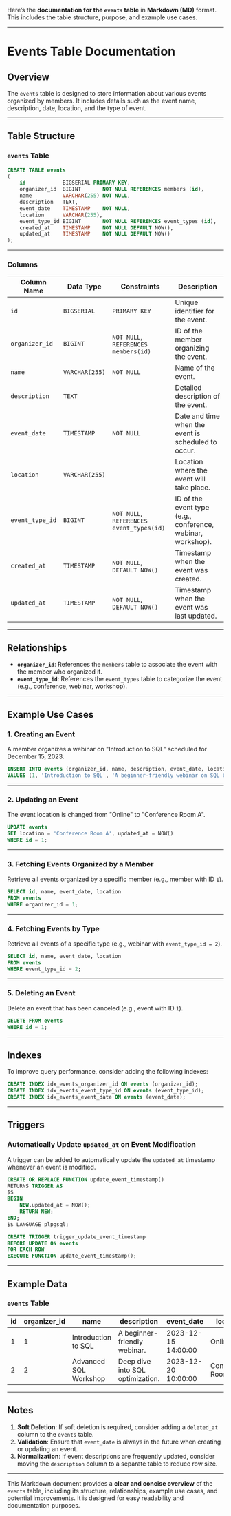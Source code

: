 Here’s the **documentation for the `events` table** in **Markdown (MD)** format. This includes the table structure, purpose, and example use cases.

---

# Events Table Documentation

## Overview
The `events` table is designed to store information about various events organized by members. It includes details such as the event name, description, date, location, and the type of event.

---

## Table Structure

### **`events` Table**

```sql
CREATE TABLE events
(
    id            BIGSERIAL PRIMARY KEY,
    organizer_id  BIGINT       NOT NULL REFERENCES members (id),
    name          VARCHAR(255) NOT NULL,
    description   TEXT,
    event_date    TIMESTAMP    NOT NULL,
    location      VARCHAR(255),
    event_type_id BIGINT       NOT NULL REFERENCES event_types (id),
    created_at    TIMESTAMP    NOT NULL DEFAULT NOW(),
    updated_at    TIMESTAMP    NOT NULL DEFAULT NOW()
);
```

---

### Columns

| Column Name     | Data Type      | Constraints                          | Description                                                                 |
|-----------------|----------------|--------------------------------------|-----------------------------------------------------------------------------|
| `id`            | `BIGSERIAL`    | `PRIMARY KEY`                        | Unique identifier for the event.                                            |
| `organizer_id`  | `BIGINT`       | `NOT NULL`, `REFERENCES members(id)` | ID of the member organizing the event.                                      |
| `name`          | `VARCHAR(255)` | `NOT NULL`                           | Name of the event.                                                          |
| `description`   | `TEXT`         |                                      | Detailed description of the event.                                          |
| `event_date`    | `TIMESTAMP`    | `NOT NULL`                           | Date and time when the event is scheduled to occur.                         |
| `location`      | `VARCHAR(255)` |                                      | Location where the event will take place.                                   |
| `event_type_id` | `BIGINT`       | `NOT NULL`, `REFERENCES event_types(id)` | ID of the event type (e.g., conference, webinar, workshop).                |
| `created_at`    | `TIMESTAMP`    | `NOT NULL`, `DEFAULT NOW()`          | Timestamp when the event was created.                                       |
| `updated_at`    | `TIMESTAMP`    | `NOT NULL`, `DEFAULT NOW()`          | Timestamp when the event was last updated.                                  |

---

## Relationships

- **`organizer_id`**: References the `members` table to associate the event with the member who organized it.
- **`event_type_id`**: References the `event_types` table to categorize the event (e.g., conference, webinar, workshop).

---

## Example Use Cases

### 1. **Creating an Event**
A member organizes a webinar on "Introduction to SQL" scheduled for December 15, 2023.

```sql
INSERT INTO events (organizer_id, name, description, event_date, location, event_type_id)
VALUES (1, 'Introduction to SQL', 'A beginner-friendly webinar on SQL basics.', '2023-12-15 14:00:00', 'Online', 2);
```

---

### 2. **Updating an Event**
The event location is changed from "Online" to "Conference Room A".

```sql
UPDATE events
SET location = 'Conference Room A', updated_at = NOW()
WHERE id = 1;
```

---

### 3. **Fetching Events Organized by a Member**
Retrieve all events organized by a specific member (e.g., member with ID `1`).

```sql
SELECT id, name, event_date, location
FROM events
WHERE organizer_id = 1;
```

---

### 4. **Fetching Events by Type**
Retrieve all events of a specific type (e.g., webinar with `event_type_id = 2`).

```sql
SELECT id, name, event_date, location
FROM events
WHERE event_type_id = 2;
```

---

### 5. **Deleting an Event**
Delete an event that has been canceled (e.g., event with ID `1`).

```sql
DELETE FROM events
WHERE id = 1;
```

---

## Indexes

To improve query performance, consider adding the following indexes:

```sql
CREATE INDEX idx_events_organizer_id ON events (organizer_id);
CREATE INDEX idx_events_event_type_id ON events (event_type_id);
CREATE INDEX idx_events_event_date ON events (event_date);
```

---

## Triggers

### **Automatically Update `updated_at` on Event Modification**
A trigger can be added to automatically update the `updated_at` timestamp whenever an event is modified.

```sql
CREATE OR REPLACE FUNCTION update_event_timestamp()
RETURNS TRIGGER AS
$$
BEGIN
    NEW.updated_at = NOW();
    RETURN NEW;
END;
$$ LANGUAGE plpgsql;

CREATE TRIGGER trigger_update_event_timestamp
BEFORE UPDATE ON events
FOR EACH ROW
EXECUTE FUNCTION update_event_timestamp();
```

---

## Example Data

### **`events` Table**

| id  | organizer_id | name                  | description                     | event_date           | location           | event_type_id | created_at           | updated_at           |
|-----|--------------|-----------------------|---------------------------------|----------------------|--------------------|---------------|----------------------|----------------------|
| 1   | 1            | Introduction to SQL   | A beginner-friendly webinar.    | 2023-12-15 14:00:00  | Online             | 2             | 2023-11-01 10:00:00  | 2023-11-01 10:00:00  |
| 2   | 2            | Advanced SQL Workshop | Deep dive into SQL optimization.| 2023-12-20 10:00:00  | Conference Room A  | 3             | 2023-11-05 09:00:00  | 2023-11-05 09:00:00  |

---

## Notes

1. **Soft Deletion**: If soft deletion is required, consider adding a `deleted_at` column to the `events` table.
2. **Validation**: Ensure that `event_date` is always in the future when creating or updating an event.
3. **Normalization**: If event descriptions are frequently updated, consider moving the `description` column to a separate table to reduce row size.

---

This Markdown document provides a **clear and concise overview** of the `events` table, including its structure, relationships, example use cases, and potential improvements. It is designed for easy readability and documentation purposes.